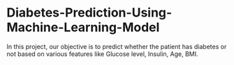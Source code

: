 # Diabetes-Prediction-Using-Machine-Learning-Model

In this project, our objective is to predict whether the patient has diabetes or not based on various features like Glucose level, Insulin, Age, BMI.
